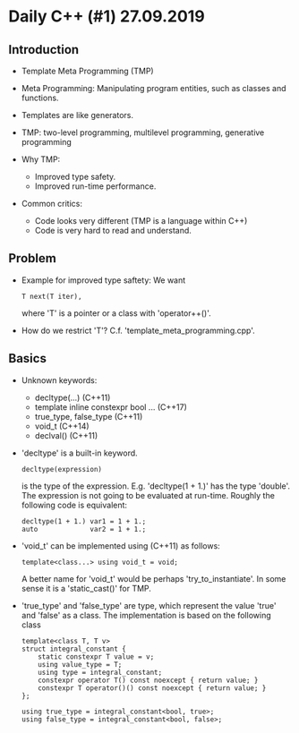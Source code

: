# Daily C++ (#1) 27.09.2019

## Introduction

* Template Meta Programming (TMP)
* Meta Programming: Manipulating program entities, such as classes and
  functions.
* Templates are like generators.
* TMP: two-level programming, multilevel programming, generative programming
* Why TMP:

  - Improved type safety.
  - Improved run-time performance.

* Common critics:

  - Code looks very different (TMP is a language within C++) 
  - Code is very hard to read and understand.

## Problem

* Example for improved type saftety: We want

      T next(T iter), 

  where 'T' is a pointer or a class with 'operator++()'.
* How do we restrict 'T'? C.f. 'template_meta_programming.cpp'.

## Basics

* Unknown keywords:

  - decltype(...)                               (C++11)
  - template<class T> inline constexpr bool ... (C++17)
  - true_type, false_type                       (C++11)
  - void_t                                      (C++14)
  - declval()                                   (C++11)

* 'decltype' is a built-in keyword.

      decltype(expression)

  is the type of the expression. E.g. 'decltype(1 + 1.)' has the type
  'double'. The expression is not going to be evaluated at run-time. Roughly
  the following code is equivalent:

      decltype(1 + 1.) var1 = 1 + 1.;
      auto             var2 = 1 + 1.;

* 'void_t' can be implemented using (C++11) as follows:

      template<class...> using void_t = void;

   A better name for 'void_t' would be perhaps 'try_to_instantiate'. In some
   sense it is a 'static_cast<void>()' for TMP.

* 'true_type' and 'false_type' are type, which represent the value 'true' and
  'false' as a class. The implementation is based on the following class

      template<class T, T v>
      struct integral_constant {
          static constexpr T value = v;
          using value_type = T;
          using type = integral_constant;
          constexpr operator T() const noexcept { return value; }
          constexpr T operator()() const noexcept { return value; }
      };

      using true_type = integral_constant<bool, true>;
      using false_type = integral_constant<bool, false>;
